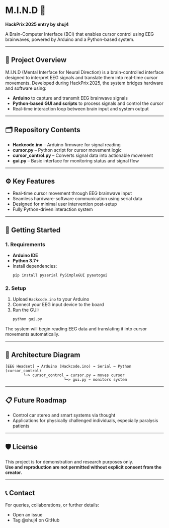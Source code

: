 
# M.I.N.D 🚀

**HackPrix 2025 entry by shuj4**

A Brain-Computer Interface (BCI) that enables cursor control using EEG brainwaves, powered by Arduino and a Python-based system.

---

## 🧠 Project Overview

M.I.N.D (Mental Interface for Neural Direction) is a brain-controlled interface designed to interpret EEG signals and translate them into real-time cursor movements. Developed during HackPrix 2025, the system bridges hardware and software using:

- **Arduino** to capture and transmit EEG brainwave signals
- **Python-based GUI and scripts** to process signals and control the cursor
- Real-time interaction loop between brain input and system output

---

## 🗂️ Repository Contents

- **Hackcode.ino** – Arduino firmware for signal reading
- **cursor.py** – Python script for cursor movement logic
- **cursor_control.py** – Converts signal data into actionable movement
- **gui.py** – Basic interface for monitoring status and signal flow

---

## ⚙️ Key Features

- Real-time cursor movement through EEG brainwave input
- Seamless hardware-software communication using serial data
- Designed for minimal user intervention post-setup
- Fully Python-driven interaction system

---

## 🚀 Getting Started

### 1. Requirements

- **Arduino IDE**
- **Python 3.7+**
- Install dependencies:
  ```bash
  pip install pyserial PySimpleGUI pyautogui
  ```

### 2. Setup

1. Upload `Hackcode.ino` to your Arduino
2. Connect your EEG input device to the board
3. Run the GUI:
   ```bash
   python gui.py
   ```

The system will begin reading EEG data and translating it into cursor movements automatically.

---

## 🧩 Architecture Diagram

```
[EEG Headset] → Arduino (Hackcode.ino) → Serial → Python (cursor_control)
        └─> cursor_control → cursor.py → moves cursor
                          └─> gui.py ← monitors system
```

---

## 📋 Future Roadmap

- Control car stereo and smart systems via thought
- Applications for physically challenged individuals, especially paralysis patients

---

## 🛡️ License

This project is for demonstration and research purposes only.  
**Use and reproduction are not permitted without explicit consent from the creator.**

---

## 📞 Contact

For queries, collaborations, or further details:
- Open an issue
- Tag @shuj4 on GitHub
